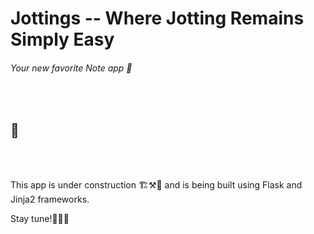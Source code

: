 # Jottings -- Where Jotting Remains Simply Easy 
<h6> Your new favorite Note app 📝</h6>
<br/> 

##  🚧

<br/><br/>

This app is under construction  🏗⚒🧱  and is being built using Flask and Jinja2 frameworks. 


Stay tune!👷🏽‍♂
